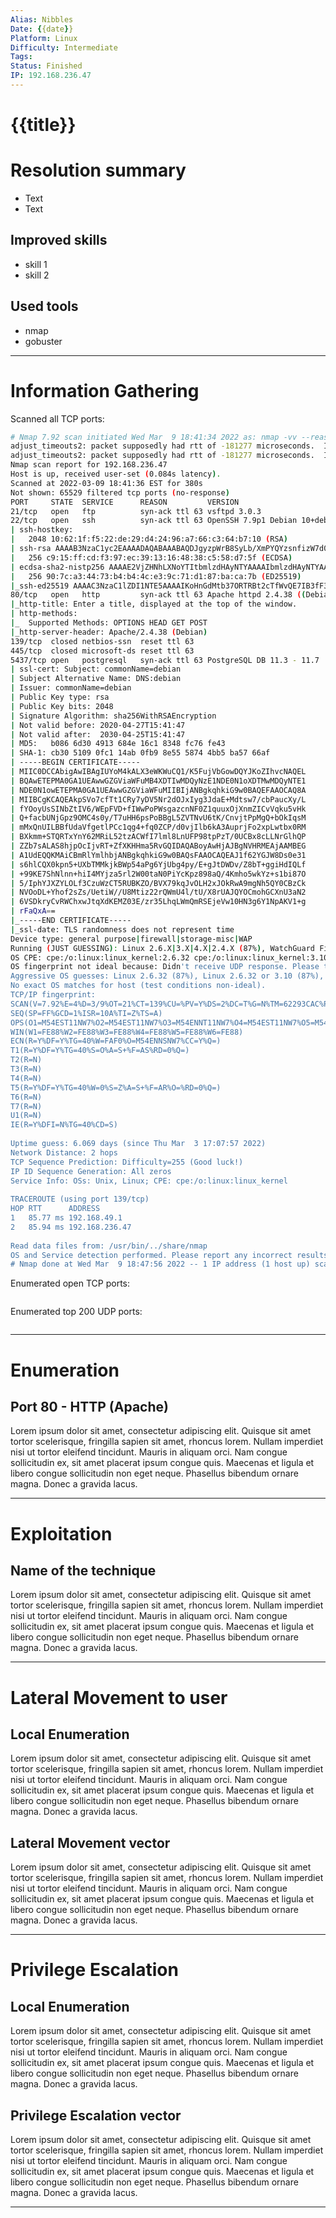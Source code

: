 ```yaml
---
Alias: Nibbles
Date: {{date}}
Platform: Linux
Difficulty: Intermediate
Tags:
Status: Finished
IP: 192.168.236.47
---
```


# {{title}}


# Resolution summary
- Text
- Text

## Improved skills
- skill 1
- skill 2

## Used tools
- nmap
- gobuster

---

# Information Gathering
Scanned all TCP ports:
```bash
# Nmap 7.92 scan initiated Wed Mar  9 18:41:34 2022 as: nmap -vv --reason -Pn -A --osscan-guess --version-all -p- -oN /home/kali/Downloads/ProvingGroundsBoxes/Nibbles/results/192.168.236.47/scans/_full_tcp_nmap.txt -oX /home/kali/Downloads/ProvingGroundsBoxes/Nibbles/results/192.168.236.47/scans/xml/_full_tcp_nmap.xml 192.168.236.47
adjust_timeouts2: packet supposedly had rtt of -181277 microseconds.  Ignoring time.
adjust_timeouts2: packet supposedly had rtt of -181277 microseconds.  Ignoring time.
Nmap scan report for 192.168.236.47
Host is up, received user-set (0.084s latency).
Scanned at 2022-03-09 18:41:36 EST for 380s
Not shown: 65529 filtered tcp ports (no-response)
PORT     STATE  SERVICE      REASON         VERSION
21/tcp   open   ftp          syn-ack ttl 63 vsftpd 3.0.3
22/tcp   open   ssh          syn-ack ttl 63 OpenSSH 7.9p1 Debian 10+deb10u2 (protocol 2.0)
| ssh-hostkey: 
|   2048 10:62:1f:f5:22:de:29:d4:24:96:a7:66:c3:64:b7:10 (RSA)
| ssh-rsa AAAAB3NzaC1yc2EAAAADAQABAAABAQDJgyzpWrB8SyLb/XmPYQYzsnfizW7d0aNZHpwQ9ivcHQ/RYLbCc8yUIQGN2JMqCgfSj8CRMA36UnV8jnngjkw9njcgMyA5qc1mO4tzzH7VNkW2t5AmP7Q1HBt+SThlLa0JxBN6Gd5BOPwrsk9YTjLj8ax2ncvGBq8jzQjYmm9jF4VgBak5DY+Q5JWdf9krumSlR+V8yneV9aQ6sVy2XgkCJQLQ8GoUTm/13XUTc3TCKQ2KOJ2FzA8VcNTfxqTDxalwnYrZ1tod7BRfMeff5MwxC5gzeB+hdOVC0zAZlvNtMxH6SCxMBRCoX9IHL27E6WtSGXCj1SLYJWrFImjp+I1L
|   256 c9:15:ff:cd:f3:97:ec:39:13:16:48:38:c5:58:d7:5f (ECDSA)
| ecdsa-sha2-nistp256 AAAAE2VjZHNhLXNoYTItbmlzdHAyNTYAAAAIbmlzdHAyNTYAAABBBM7uIYLogPsKP+c0QrezqQfB94ml7djfUOtG8ZAoMX6yK898l0TbgyAShcQSmdOsSMGdSO4GZpixCFJdsYkBi0M=
|   256 90:7c:a3:44:73:b4:b4:4c:e3:9c:71:d1:87:ba:ca:7b (ED25519)
|_ssh-ed25519 AAAAC3NzaC1lZDI1NTE5AAAAIKoHnGdMtb37ORTRBt2cTfWvQE7IB3fF3ewP/1tqn0JF
80/tcp   open   http         syn-ack ttl 63 Apache httpd 2.4.38 ((Debian))
|_http-title: Enter a title, displayed at the top of the window.
| http-methods: 
|_  Supported Methods: OPTIONS HEAD GET POST
|_http-server-header: Apache/2.4.38 (Debian)
139/tcp  closed netbios-ssn  reset ttl 63
445/tcp  closed microsoft-ds reset ttl 63
5437/tcp open   postgresql   syn-ack ttl 63 PostgreSQL DB 11.3 - 11.7
| ssl-cert: Subject: commonName=debian
| Subject Alternative Name: DNS:debian
| Issuer: commonName=debian
| Public Key type: rsa
| Public Key bits: 2048
| Signature Algorithm: sha256WithRSAEncryption
| Not valid before: 2020-04-27T15:41:47
| Not valid after:  2030-04-25T15:41:47
| MD5:   b086 6d30 4913 684e 16c1 8348 fc76 fe43
| SHA-1: cb30 5109 0fc1 14ab 0fb9 8e55 5874 4bb5 ba57 66af
| -----BEGIN CERTIFICATE-----
| MIIC0DCCAbigAwIBAgIUYoM4kALX3eWKWuCQ1/K5FujVbGowDQYJKoZIhvcNAQEL
| BQAwETEPMA0GA1UEAwwGZGViaWFuMB4XDTIwMDQyNzE1NDE0N1oXDTMwMDQyNTE1
| NDE0N1owETEPMA0GA1UEAwwGZGViaWFuMIIBIjANBgkqhkiG9w0BAQEFAAOCAQ8A
| MIIBCgKCAQEAkpSVo7cfTt1CRy7yDV5Nr2dOJxIyg3JdaE+Mdtsw7/cbPaucXy/L
| fYOoyUsSINbZtIV6/WEpFVD+fIWwPoPWsgazcnNF0Z1quuxOjXnmZICvVqku5vHk
| Q+facbUNjGpz9OMC4s0y/T7uHH6psPoBBgL5ZVTNvU6tK/CnvjtPpMgQ+bOkIqsM
| mMxQnUILBBfUdaVfgetlPCc1qg4+fq0ZCP/d0vjIlb6kA3AuprjFo2xpLwtbx0RM
| BXkmm+STQRTxYnY62MRiL52tzACWfI7lml8LnUFP98tpPzT/0UCBx8cLLNrGlhQP
| ZZb7sALAS8hjpOcIjvRT+ZfXKHHma5RvGQIDAQABoyAwHjAJBgNVHRMEAjAAMBEG
| A1UdEQQKMAiCBmRlYmlhbjANBgkqhkiG9w0BAQsFAAOCAQEAJ1f62YGJW8Ds0e31
| s6hlCQX0kpn5+UXbTMMkjkBWp54aPg6YjUbg4py/E+gJtDWDv/Z8bT+ggiHdIQLf
| +99KE7ShNlnn+hiI4MYjza5rl2W00taN0PiYcKpz898aQ/4Kmho5wkYz+s1bi87O
| 5/IphYJXZYLOLf3CzuWzCT5RUBKZO/BVX79kqJvOLH2xJOkRwA9mgNh5QY0CBzCk
| NVOoDL+Yhof2sZs/UetiW//U8Mtiz22rQWmU4l/tU/X8rUAJQYOCmohGCXnU3aN2
| 6VSDkryCvRWChxwJtqXdKEMZ03E/zr35LhqLWmQmRSEjeVw10HN3g6Y1NpAKV1+g
| rFaQxA==
|_-----END CERTIFICATE-----
|_ssl-date: TLS randomness does not represent time
Device type: general purpose|firewall|storage-misc|WAP
Running (JUST GUESSING): Linux 2.6.X|3.X|4.X|2.4.X (87%), WatchGuard Fireware 11.X (87%), Synology DiskStation Manager 5.X (86%), FreeBSD 6.X (85%)
OS CPE: cpe:/o:linux:linux_kernel:2.6.32 cpe:/o:linux:linux_kernel:3.10 cpe:/o:linux:linux_kernel:4.4 cpe:/o:watchguard:fireware:11.8 cpe:/o:linux:linux_kernel cpe:/a:synology:diskstation_manager:5.1 cpe:/o:linux:linux_kernel:2.4 cpe:/o:freebsd:freebsd:6.2
OS fingerprint not ideal because: Didn't receive UDP response. Please try again with -sSU
Aggressive OS guesses: Linux 2.6.32 (87%), Linux 2.6.32 or 3.10 (87%), Linux 2.6.39 (87%), Linux 3.10 - 3.12 (87%), Linux 3.5 (87%), Linux 4.4 (87%), WatchGuard Fireware 11.8 (87%), Synology DiskStation Manager 5.1 (86%), Linux 2.6.35 (86%), Linux 4.9 (86%)
No exact OS matches for host (test conditions non-ideal).
TCP/IP fingerprint:
SCAN(V=7.92%E=4%D=3/9%OT=21%CT=139%CU=%PV=Y%DS=2%DC=T%G=N%TM=62293CAC%P=x86_64-pc-linux-gnu)
SEQ(SP=FF%GCD=1%ISR=10A%TI=Z%TS=A)
OPS(O1=M54EST11NW7%O2=M54EST11NW7%O3=M54ENNT11NW7%O4=M54EST11NW7%O5=M54EST11NW7%O6=M54EST11)
WIN(W1=FE88%W2=FE88%W3=FE88%W4=FE88%W5=FE88%W6=FE88)
ECN(R=Y%DF=Y%TG=40%W=FAF0%O=M54ENNSNW7%CC=Y%Q=)
T1(R=Y%DF=Y%TG=40%S=O%A=S+%F=AS%RD=0%Q=)
T2(R=N)
T3(R=N)
T4(R=N)
T5(R=Y%DF=Y%TG=40%W=0%S=Z%A=S+%F=AR%O=%RD=0%Q=)
T6(R=N)
T7(R=N)
U1(R=N)
IE(R=Y%DFI=N%TG=40%CD=S)
 
Uptime guess: 6.069 days (since Thu Mar  3 17:07:57 2022)
Network Distance: 2 hops
TCP Sequence Prediction: Difficulty=255 (Good luck!)
IP ID Sequence Generation: All zeros
Service Info: OSs: Unix, Linux; CPE: cpe:/o:linux:linux_kernel
 
TRACEROUTE (using port 139/tcp)
HOP RTT      ADDRESS
1   85.77 ms 192.168.49.1
2   85.94 ms 192.168.236.47
 
Read data files from: /usr/bin/../share/nmap
OS and Service detection performed. Please report any incorrect results at https://nmap.org/submit/ .
# Nmap done at Wed Mar  9 18:47:56 2022 -- 1 IP address (1 host up) scanned in 382.71 seconds

```

Enumerated open TCP ports:
```bash

```

Enumerated top 200 UDP ports:
```bash

```

---

# Enumeration
## Port 80 - HTTP (Apache)
Lorem ipsum dolor sit amet, consectetur adipiscing elit. Quisque sit amet tortor scelerisque, fringilla sapien sit amet, rhoncus lorem. Nullam imperdiet nisi ut tortor eleifend tincidunt. Mauris in aliquam orci. Nam congue sollicitudin ex, sit amet placerat ipsum congue quis. Maecenas et ligula et libero congue sollicitudin non eget neque. Phasellus bibendum ornare magna. Donec a gravida lacus.

---

# Exploitation
## Name of the technique
Lorem ipsum dolor sit amet, consectetur adipiscing elit. Quisque sit amet tortor scelerisque, fringilla sapien sit amet, rhoncus lorem. Nullam imperdiet nisi ut tortor eleifend tincidunt. Mauris in aliquam orci. Nam congue sollicitudin ex, sit amet placerat ipsum congue quis. Maecenas et ligula et libero congue sollicitudin non eget neque. Phasellus bibendum ornare magna. Donec a gravida lacus.

---

# Lateral Movement to user
## Local Enumeration
Lorem ipsum dolor sit amet, consectetur adipiscing elit. Quisque sit amet tortor scelerisque, fringilla sapien sit amet, rhoncus lorem. Nullam imperdiet nisi ut tortor eleifend tincidunt. Mauris in aliquam orci. Nam congue sollicitudin ex, sit amet placerat ipsum congue quis. Maecenas et ligula et libero congue sollicitudin non eget neque. Phasellus bibendum ornare magna. Donec a gravida lacus.

## Lateral Movement vector
Lorem ipsum dolor sit amet, consectetur adipiscing elit. Quisque sit amet tortor scelerisque, fringilla sapien sit amet, rhoncus lorem. Nullam imperdiet nisi ut tortor eleifend tincidunt. Mauris in aliquam orci. Nam congue sollicitudin ex, sit amet placerat ipsum congue quis. Maecenas et ligula et libero congue sollicitudin non eget neque. Phasellus bibendum ornare magna. Donec a gravida lacus.

---

# Privilege Escalation
## Local Enumeration
Lorem ipsum dolor sit amet, consectetur adipiscing elit. Quisque sit amet tortor scelerisque, fringilla sapien sit amet, rhoncus lorem. Nullam imperdiet nisi ut tortor eleifend tincidunt. Mauris in aliquam orci. Nam congue sollicitudin ex, sit amet placerat ipsum congue quis. Maecenas et ligula et libero congue sollicitudin non eget neque. Phasellus bibendum ornare magna. Donec a gravida lacus.

## Privilege Escalation vector
Lorem ipsum dolor sit amet, consectetur adipiscing elit. Quisque sit amet tortor scelerisque, fringilla sapien sit amet, rhoncus lorem. Nullam imperdiet nisi ut tortor eleifend tincidunt. Mauris in aliquam orci. Nam congue sollicitudin ex, sit amet placerat ipsum congue quis. Maecenas et ligula et libero congue sollicitudin non eget neque. Phasellus bibendum ornare magna. Donec a gravida lacus.

---

